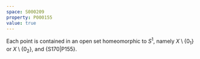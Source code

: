 ```yaml
---
space: S000209
property: P000155
value: true
---
```


Each point is contained in an open set homeomorphic to $S^1$, namely $X\setminus\{0_1\}$ or $X\setminus\{0_2\}$, and {S170|P155}.
